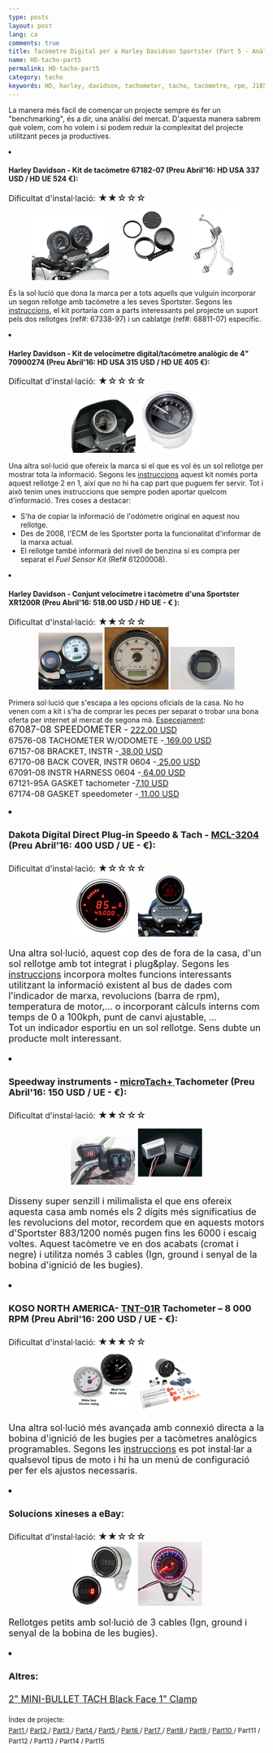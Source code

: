 ```yaml
---
type: posts
layout: post
lang: ca
comments: true
title: Tacòmetre Digital per a Harley Davidson Sportster (Part 5 - Anàlisi del mercat)
name: HD-tacho-part5
permalink: HD-tacho-part5
category: tacho
keywords: HD, harley, davidson, tachometer, tacho, tacòmetre, rpm, J1850, benchmarking, mercat
---
```


La manera més fàcil de començar un projecte sempre és fer un "benchmarking", és a dir, una anàlisi del mercat. D'aquesta manera sabrem què volem, com ho volem i si podem reduir la complexitat del projecte utilitzant peces ja productives. <br>
<li><h4>Harley Davidson - Kit de tacòmetre 67182-07 (Preu Abril'16: HD USA 337 USD / HD UE 524 €):</h4></li>
<font size="3">Dificultat d'instal·lació:</font><font style="display:inline" size="4"> &#9733;&#9733;&#9734;&#9734;&#9734;</font>
<center>
<img style="display:inline" src="/images/Part5/67182-07_OB.jpeg" width="30%" alt="HD Sportster Tacòmetre. Source: Harley Davidson" title="HD Sportster amb doble rellotge">
<img style="display:inline" src="/images/Part5/taco_67182-07.jpeg" width="30%" alt="Suport per velocímetre i tacòmetre Ref#: 67182-07. Source: Harley Davidson" title="Suport Ref# 67182-07">
<img style="display:inline" src="/images/Part5/harness_68811-07.png" width="20%" alt="Cablatge Ref# 68811-07. Source: Harley Davidson" title="Cablatge Ref# 68811-07">
</center>

És la sol·lució que dona la marca per a tots aquells que vulguin incorporar un segon rellotge amb tacòmetre a les seves Sportster. Segons les <a href="http://www.harley-davidson.com/app-content/service/isheets/-J02933.PDF" target="_blank">instruccions</a>, el kit portaria com a parts interessants pel projecte un suport pels dos rellotges (ref#: 67338-97) i un cablatge (ref#: 68811-07) específic.<br>
<!--more-->

<li><h4>Harley Davidson - Kit de velocímetre digital/tacómetre analògic de 4" 70900274 (Preu Abril'16: HD USA 315 USD / HD UE 405 €):</h4></li>
<font size="3">Dificultat d'instal·lació:</font><font style="display:inline" size="4"> &#9733;&#9734;&#9734;&#9734;&#9734;</font>
<center>
<img style="display:inline" src="/images/Part5/70900274_OB.jpeg" width="25%" alt="HD Sportster 2 en 1. Source: Harley Davidson" title="HD Sportster amb rellotge 2 en 1">
<img style="display:inline" src="/images/Part5/70900274_gauge.JPG" width="25%" alt="Suport per velocímetre i tacòmetre Ref#: 67182-07. Source: Harley Davidson" title="Suport Ref# 67182-07">
</center>

Una altra sol·lució que ofereix la marca si el que es vol és un sol rellotge per mostrar tota la informació. Segons les <a href="http://www.harley-davidson.com/app-content/service/isheets/-J05551.PDF" target="_blank">instruccions</a> aquest kit només porta aquest rellotge 2 en 1, així que no hi ha cap part que puguem fer servir. Tot i això tenim unes instruccions que sempre poden aportar quelcom d'informació. Tres coses a destacar: <br>
- S'ha de copiar la informació de l'odómetre original en aquest nou rellotge.<br>
- Des de 2008, l'ECM de les Sportster porta la funcionalitat d'informar de la marxa actual.<br>
- El rellotge també informarà del nivell de benzina si es compra per separat el <i>Fuel Sensor Kit</i> (Ref# 61200008).<br>
 
<li><h4>Harley Davidson - Conjunt velocímetre i tacòmetre d'una Sportster XR1200R (Preu Abril'16: 518.00 USD / HD UE - € ):</h4></li>
<font size="3">Dificultat d'instal·lació:</font><font style="display:inline" size="4"> &#9733;&#9733;&#9734;&#9734;&#9734;</font>
<center>
<img style="display:inline" src="/images/Part5/XR1200R_meter.jpg" width="25%" alt="Combinació de rellotges a la HD XR1200Rr. Source: http://ridermagazine.com" title="XR1200R tacòmetre i velocímetre">
<img style="display:inline" src="/images/Part5/xr1200r_67576-08.png" width="25%" alt="Tacómetre 67576-08. Source: www.befr.ebay.be" title="Tacòmetre 67576-08">
<img style="display:inline" src="/images/Part5/xr1200r_67087-08.jpeg" width="25%" alt="Velocímetre 67087-08. Source: m.ebay.ie" title="Velocímetre 67087-08">
</center>

Primera sol·lució que s'escapa a les opcions oficials de la casa. No ho venen com a kit i s'ha de comprar les peces per separat o trobar una bona oferta per internet al mercat de segona mà. <a href="http://www.stcharlesharleydavidson.com/oempartfinder.htm#/Harley-Davidson%C2%AE/XR1200_LA_SPORTSTER_1200_%282008%29/SPEEDOMETER_%26_TACHOMETER_-_XR1200/99451-08A\LA/99451-08A\SPEEDOMETER|~TACHOMETER|~XR1200\LA" target="_blank">Especejament</a>: <br>
<font size="4">67087-08 SPEEDOMETER -<font style="display:inline" size="3"> <a href="http://www.boardtrackerharleyonline.com/harley-davidson/speedometer-67087-08" target="_blank"> 222.00 USD </a><br>
67576-08 TACHOMETER W/ODOMETE -<a href="http://www.boardtrackerharleyonline.com/harley-davidson/tachometer-with-odometer-67576-08" target="_blank"><font size="3"> 169.00 USD</font></a><br>
67157-08 BRACKET, INSTR -<a href="http://www.boardtrackerharleyonline.com/harley-davidson/bracket-instr-67157-08" target="_blank"><font size="3"> 38.00 USD</font></a><br>
67170-08 BACK COVER, INSTR 0604 -<a href="http://www.boardtrackerharleyonline.com/harley-davidson/back-cover-instr-0604-67170-08" target="_blank"><font size="3"> 25.00 USD</font></a><br>
67091-08 INSTR HARNESS 0604 -<a href="http://www.boardtrackerharleyonline.com/harley-davidson/instr-harness-0604-67091-08" target="_blank"><font size="3"> 64.00 USD</font></a><br>
67121-95A GASKET tachometer -<a href="http://www.boardtrackerharleyonline.com/harley-davidson/gasket-front-speedo-tach-shock-67121-95a" target="_blank"><font size="3">7.10 USD</font></a><br>
67174-08  GASKET speedometer -<a href="http://www.boardtrackerharleyonline.com/harley-davidson/gasket-shock-0704-67174-08" target="_blank"><font size="3"> 11.00 USD</font></a><br>
</font>

<li><h4>Dakota Digital Direct Plug-in Speedo & Tach - <a href="http://www.dakotadigital.com/index.cfm/page/ptype=product/product_id=684/prd684.htm">MCL-3204 </a> (Preu Abril'16: 400 USD / UE - €):</h4></li>
<font size="3">Dificultat d'instal·lació:</font><font style="display:inline" size="4"> &#9733;&#9734;&#9734;&#9734;&#9734;</font>
<center>
<img style="display:inline" src="/images/Part5/MCL-3200.jpg" width="25%" alt="Dakota Digital MCL-3200 vermell. Source: Dakota Digital" title="MCL-3200">
<img style="display:inline" src="/images/Part5/MCL-3200_vermell.gif" width="25%" alt="MCL-3200 Plug in. Source: Dakota Digital" title="MCL-3200">
</center>

Una altra sol·lució, aquest cop des de fora de la casa, d'un sol rellotge amb tot integrat i plug&play. Segons les <a href="http://www.dakotadigital.com/pdf/mcl-3204.pdf" target="_blank"> instruccions</a> incorpora moltes funcions interessants utilitzant la informació existent al bus de dades com l'indicador de marxa, revolucions (barra de rpm), temperatura de motor,... o incorporant càlculs interns com temps de 0 a 100kph, punt de canvi ajustable, ...<br> Tot un indicador esportiu en un sol rellotge. Sens dubte un producte molt interessant.


<li><h4>Speedway instruments - <a href="http://speedwayinstruments.com/products/microtach.html">microTach+ </a>Tachometer (Preu Abril'16: 150 USD / UE - €):</h4></li>
<font size="3">Dificultat d'instal·lació:</font><font style="display:inline" size="4"> &#9733;&#9733;&#9734;&#9734;&#9734;</font>
<center>
<img style="display:inline" src="/images/Part5/microtach.jpeg" width="25%" alt="microTach+ instal·lat. Source: Speedway instruments" title="microTach+">
<img style="display:inline" src="/images/Part5/microtach2.jpg" width="25%" alt="2 acabats de microTach+, crom o negre. Source: Speedway instruments" title="2 acabats de microTach+">
</center>

Disseny super senzill i milimalista el que ens ofereix aquesta casa amb només els 2 dígits més significatius de les revolucions del motor, recordem que en aquests motors d'Sportster 883/1200 només pugen fins les 6000 i escaig voltes. Aquest tacòmetre ve en dos acabats (cromat i negre) i utilitza només 3 cables (Ign, ground i senyal de la bobina d'ignició de les bugies).

<li><h4>KOSO NORTH AMERICA- <a href="http://kosonorthamerica.com/product/tnt-01r-8000-harley-davidson/">TNT-01R</a> Tachometer – 8 000 RPM (Preu Abril'16: 200 USD / UE - €):</h4></li>
<font size="3">Dificultat d'instal·lació:</font><font style="display:inline" size="4"> &#9733;&#9733;&#9733;&#9734;&#9734;</font>
<center>
<img style="display:inline" src="/images/Part5/KOSO.jpg" width="25%" alt="KOSO TNT-01R caràtula blanca i negra. Source: KOSO NORTH AMERICA" title="KOSO TNT-01R">
<img style="display:inline" src="/images/Part5/TNT-01R tacho.png" width="25%" alt="KOSO TNT-01R kit. Source: KOSO NORTH AMERICA" title="KOSO TNT-01R">
</center>

Una altra sol·lució més avançada amb connexió directa a la bobina d'ignició de les bugies per a tacòmetres analògics programables. Segons les <a href=" http://kosonorthamerica.com/instructions/BA035102.pdf" target="_blank"> instruccions</a> es pot instal·lar a qualsevol tipus de moto i hi ha un menú de configuració per fer els ajustos necessaris.<br>


<li><h4>Solucions xineses a eBay:</h4></li>
<font size="3">Dificultat d'instal·lació:</font><font style="display:inline" size="4"> &#9733;&#9733;&#9734;&#9734;&#9734;</font>
<center>
<img style="display:inline" src="/images/Part5/ebay_tacho.jpg" width="25%" alt="Tacòmetre digital. Source: ebay" title="Tacòmetre digital">
<img style="display:inline" src="/images/Part5/ebay_tacho2.jpg" width="25%" alt="Tacòmetre analògic. Source: ebay" title="Tacòmetre analògic">
</center>

Rellotges petits amb sol·lució de 3 cables (Ign, ground i senyal de la bobina de les bugies).

<li><h4>Altres:</h4></li>
<a href="http://www.baronscustom.com/catalog/display/1062/index.html" target="_blank"> 2" MINI-BULLET TACH Black Face 1" Clamp</a>
<br>

<p>
<font size="2"> 
Índex de projecte:<br>
<a href="/HD-tacho-part1">Part1 </a>/
<a href="/HD-tacho-part2"> Part2 </a>/
<a href="/HD-tacho-part3"> Part3 </a>/
<a href="/HD-tacho-part4"> Part4 </a>/
<a href="/HD-tacho-part5"> Part5 </a>/
<a href="/HD-tacho-part6"> Part6 </a>/
<a href="/HD-tacho-part7"> Part7 </a>/
<a href="/HD-tacho-part8"> Part8 </a>/
<a href="/HD-tacho-part9"> Part9 </a>/
<a href="/HD-tacho-part10"> Part10 </a>/
 Part11 /
 Part12 /
 Part13 /
 Part14 /
 Part15
 </font>
</p>
